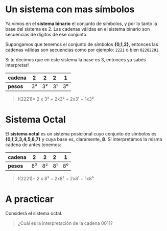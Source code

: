 # Un sistema con mas símbolos

Ya vimos en el **sistema binario** el conjunto de símbolos, y por lo tanto la base del sistema es 2. Las cadenas válidas en el sistema binario son secuencias de dígitos de ese conjunto.

Supongamos que tenemos el conjunto de símbolos **{0,1,2}**, entonces las cadenas válidas son secuencias como por ejemplo: `2221` o bien `02202201`.

Si te decimos que en este sistema la base es 3, entonces ya sabés interpretar!

|cadena|2 | 2 |2 |1 |
|---|---|---|:----|--|
|**pesos**|3³|3²|3¹|3⁰|

> I(2221)= 2 x 3³ + 2x3² + 2x3¹ + 1x3⁰

# Sistema Octal

El **sistema octal** es un sistema posicional cuyo conjunto de símbolos es **{0,1,2,3,4,5,6,7}** y cuya base es, claramente, **8**. Si interpretamos la misma cadena de antes tenemos:

|cadena|2 | 2 |2 |1 |
|---|---|---|:----|--|
|**pesos**|8³|8²|8¹|8⁰|

> I(2221)= 2 x 8³ + 2x8² + 2x8¹ + 1x8⁰

# A practicar

Considerá el sistema octal. 

> ¿Cuál es la interpretación de la cadena 0011?

